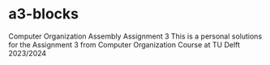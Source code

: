 # a3-blocks
Computer Organization Assembly Assignment 3
This is a personal solutions for the Assignment 3 from Computer Organization Course at TU Delft 2023/2024

